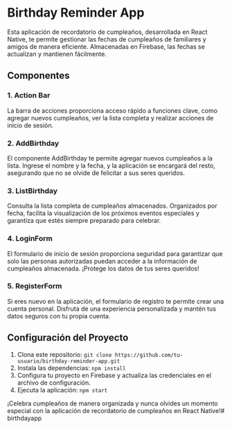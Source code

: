# Birthday Reminder App

Esta aplicación de recordatorio de cumpleaños, desarrollada en React Native, te permite gestionar las fechas de cumpleaños de familiares y amigos de manera eficiente. Almacenadas en Firebase, las fechas se actualizan y mantienen fácilmente.

## Componentes

### 1. Action Bar

La barra de acciones proporciona acceso rápido a funciones clave, como agregar nuevos cumpleaños, ver la lista completa y realizar acciones de inicio de sesión.

### 2. AddBirthday

El componente AddBirthday te permite agregar nuevos cumpleaños a la lista. Ingrese el nombre y la fecha, y la aplicación se encargará del resto, asegurando que no se olvide de felicitar a sus seres queridos.

### 3. ListBirthday

Consulta la lista completa de cumpleaños almacenados. Organizados por fecha, facilita la visualización de los próximos eventos especiales y garantiza que estés siempre preparado para celebrar.

### 4. LoginForm

El formulario de inicio de sesión proporciona seguridad para garantizar que solo las personas autorizadas puedan acceder a la información de cumpleaños almacenada. ¡Protege los datos de tus seres queridos!

### 5. RegisterForm

Si eres nuevo en la aplicación, el formulario de registro te permite crear una cuenta personal. Disfruta de una experiencia personalizada y mantén tus datos seguros con tu propia cuenta.

## Configuración del Proyecto

1. Clona este repositorio: `git clone https://github.com/tu-usuario/birthday-reminder-app.git`
2. Instala las dependencias: `npm install`
3. Configura tu proyecto en Firebase y actualiza las credenciales en el archivo de configuración.
4. Ejecuta la aplicación: `npm start`

¡Celebra cumpleaños de manera organizada y nunca olvides un momento especial con la aplicación de recordatorio de cumpleaños en React Native!# birthdayapp

